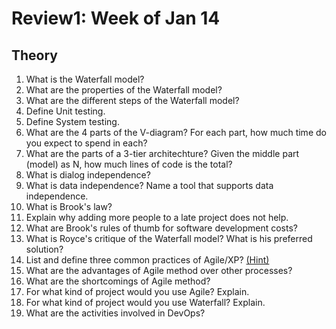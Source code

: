 # Review1: Week of Jan 14

## Theory

1. What is the Waterfall model?
2. What are the properties of the Waterfall model?
3. What are the different steps of the Waterfall model?
4. Define Unit testing.
5. Define System testing.
6. What are the 4 parts of the V-diagram? For each part, how much time do you expect to spend in each?
7. What are the parts of a 3-tier architechture? Given the middle part (model) as N, how much lines of code is the total?
8. What is dialog independence?
9. What is data independence? Name a tool that supports data independence.
10. What is Brook's law? 
11. Explain why adding more people to a late project does not help.
11. What are Brook's rules of thumb for software development costs?
12. What is Royce's critique of the Waterfall model? What is his preferred solution?
13. List and define three common practices of Agile/XP? [(Hint)](http://www.extremeprogramming.org/rules.html)
14. What are the advantages of Agile method over other processes?
15. What are the shortcomings of Agile method?
16. For what kind of project would you use Agile? Explain.
17. For what kind of project would you use Waterfall? Explain.
18. What are the activities involved in DevOps?
